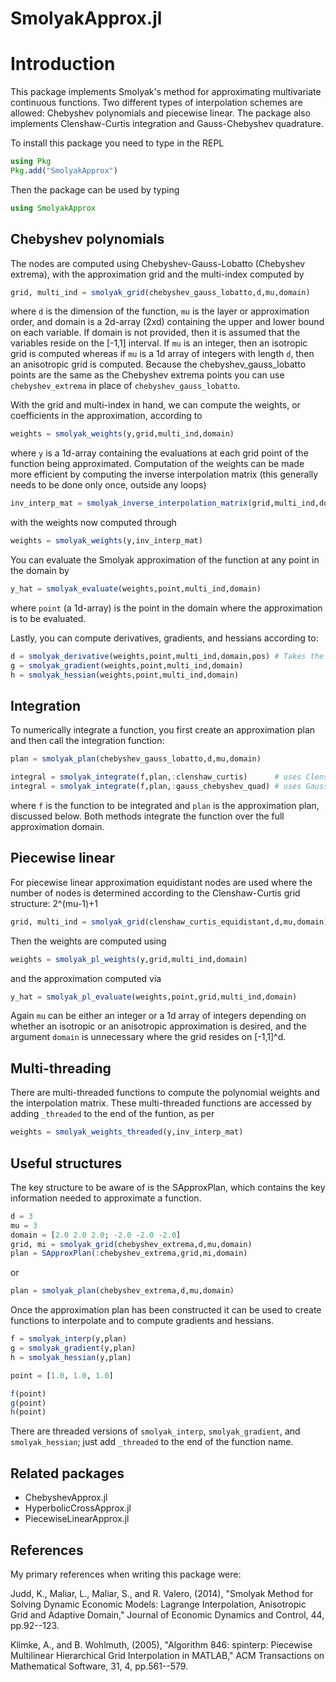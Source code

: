 # SmolyakApprox.jl

Introduction
============

This package implements Smolyak's method for approximating multivariate continuous functions.  Two different types of interpolation schemes are allowed: Chebyshev polynomials and piecewise linear. The package also implements Clenshaw-Curtis integration and Gauss-Chebyshev quadrature.

To install this package you need to type in the REPL

```julia
using Pkg
Pkg.add("SmolyakApprox")
```

Then the package can be used by typing

```julia
using SmolyakApprox
```

Chebyshev polynomials
---------------------

The nodes are computed using Chebyshev-Gauss-Lobatto (Chebyshev extrema), with the approximation grid and the multi-index computed by

```julia
grid, multi_ind = smolyak_grid(chebyshev_gauss_lobatto,d,mu,domain)
```

where `d` is the dimension of the function, `mu` is the layer or approximation order, and domain is a 2d-array (2xd) containing the upper and lower bound on each variable.  If domain is not provided, then it is assumed that the variables reside on the [-1,1] interval.  If `mu` is an integer, then an isotropic grid is computed whereas if `mu` is a 1d array of integers with length `d`, then an anisotropic grid is computed.  Because the chebyshev_gauss_lobatto points are the same as the Chebyshev extrema points you can use `chebyshev_extrema` in place of `chebyshev_gauss_lobatto`. 

With the grid and multi-index in hand, we can compute the weights, or coefficients in the approximation, according to

```julia
weights = smolyak_weights(y,grid,multi_ind,domain)
```

where `y` is a 1d-array containing the evaluations at each grid point of the function being approximated.  Computation of the weights can be made more efficient by computing the inverse interpolation matrix (this generally needs to be done only once, outside any loops)

```julia
inv_interp_mat = smolyak_inverse_interpolation_matrix(grid,multi_ind,domain)
```

with the weights now computed through

```julia
weights = smolyak_weights(y,inv_interp_mat)
```

You can evaluate the Smolyak approximation of the function at any point in the domain by

```julia
y_hat = smolyak_evaluate(weights,point,multi_ind,domain)
```

where `point` (a 1d-array) is the point in the domain where the approximation is to be evaluated.

Lastly, you can compute derivatives, gradients, and hessians according to:

```julia
d = smolyak_derivative(weights,point,multi_ind,domain,pos) # Takes the derivative with respect to variable 'pos'
g = smolyak_gradient(weights,point,multi_ind,domain)
h = smolyak_hessian(weights,point,multi_ind,domain)
```

Integration
-----------

To numerically integrate a function, you first create an approximation plan and then call the integration function:

```julia
plan = smolyak_plan(chebyshev_gauss_lobatto,d,mu,domain)

integral = smolyak_integrate(f,plan,:clenshaw_curtis)      # uses Clenshaw-Curtis
integral = smolyak_integrate(f,plan,:gauss_chebyshev_quad) # uses Gauss-Chebyshev quadrature
```
where `f` is the function to be integrated and `plan` is the approximation plan, discussed below.  Both methods integrate the function over the full approximation domain.

Piecewise linear
----------------

For piecewise linear approximation equidistant nodes are used where the number of nodes is determined according to the Clenshaw-Curtis grid structure: 2^(mu-1)+1

```julia
grid, multi_ind = smolyak_grid(clenshaw_curtis_equidistant,d,mu,domain)
```

Then the weights are computed using

```julia
weights = smolyak_pl_weights(y,grid,multi_ind,domain)
```

and the approximation computed via

```julia
y_hat = smolyak_pl_evaluate(weights,point,grid,multi_ind,domain)
```

Again `mu` can be either an integer or a 1d array of integers depending on whether an isotropic or an anisotropic approximation is desired, and the argument `domain` is unnecessary where the grid resides on [-1,1]^d.

Multi-threading
---------------

There are multi-threaded functions to compute the polynomial weights and the interpolation matrix.  These multi-threaded functions are accessed by adding `_threaded` to the end of the funtion, as per

```julia
weights = smolyak_weights_threaded(y,inv_interp_mat)
```

Useful structures
-----------------

The key structure to be aware of is the SApproxPlan, which contains the key information needed to approximate a function.

```julia
d = 3
mu = 3
domain = [2.0 2.0 2.0; -2.0 -2.0 -2.0]
grid, mi = smolyak_grid(chebyshev_extrema,d,mu,domain)
plan = SApproxPlan(:chebyshev_extrema,grid,mi,domain)
```
or
```julia
plan = smolyak_plan(chebyshev_extrema,d,mu,domain)
```

Once the approximation plan has been constructed it can be used to create functions to interpolate and to compute gradients and hessians.

```julia
f = smolyak_interp(y,plan)
g = smolyak_gradient(y,plan)
h = smolyak_hessian(y,plan)

point = [1.0, 1.0, 1.0]

f(point)
g(point)
h(point)
```

There are threaded versions of `smolyak_interp`, `smolyak_gradient`, and `smolyak_hessian`; just add `_threaded` to the end of the function name.

Related packages
----------------

- ChebyshevApprox.jl
- HyperbolicCrossApprox.jl
- PiecewiseLinearApprox.jl

References
----------

My primary references when writing this package were:

Judd, K., Maliar, L., Maliar, S., and R. Valero, (2014), "Smolyak Method for Solving Dynamic Economic Models: Lagrange Interpolation, Anisotropic Grid and Adaptive Domain," Journal of Economic Dynamics and Control, 44, pp.92--123.

Klimke, A., and B. Wohlmuth, (2005), "Algorithm 846: spinterp: Piecewise Multilinear Hierarchical Grid Interpolation in MATLAB," ACM Transactions on Mathematical Software, 31, 4, pp.561--579.

